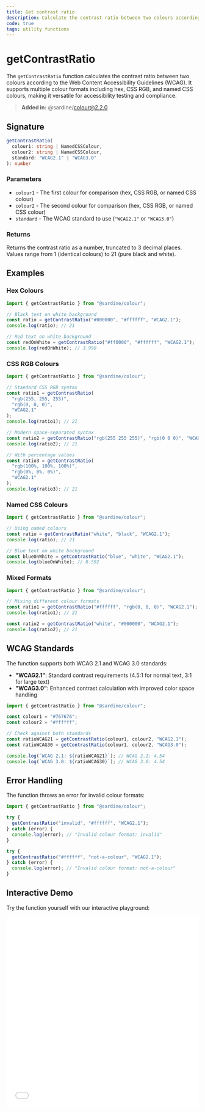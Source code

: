 ```yaml
---
title: Get contrast ratio
description: Calculate the contrast ratio between two colours according to WCAG standards.
code: true
tags: utility functions
---
```


# getContrastRatio

The `getContrastRatio` function calculates the contrast ratio between two colours according to the Web Content Accessibility Guidelines (WCAG). It supports multiple colour formats including hex, CSS RGB, and named CSS colours, making it versatile for accessibility testing and compliance.

> **Added in:** @sardine/colour@2.2.0

## Signature

```typescript
getContrastRatio(
  colour1: string | NamedCSSColour,
  colour2: string | NamedCSSColour,
  standard: "WCAG2.1" | "WCAG3.0"
): number
```

### Parameters

- `colour1` - The first colour for comparison (hex, CSS RGB, or named CSS colour)
- `colour2` - The second colour for comparison (hex, CSS RGB, or named CSS colour)
- `standard` - The WCAG standard to use (`"WCAG2.1"` or `"WCAG3.0"`)

### Returns

Returns the contrast ratio as a number, truncated to 3 decimal places. Values range from 1 (identical colours) to 21 (pure black and white).

## Examples

### Hex Colours

```javascript
import { getContrastRatio } from "@sardine/colour";

// Black text on white background
const ratio = getContrastRatio("#000000", "#ffffff", "WCAG2.1");
console.log(ratio); // 21

// Red text on white background
const redOnWhite = getContrastRatio("#ff0000", "#ffffff", "WCAG2.1");
console.log(redOnWhite); // 3.998
```

### CSS RGB Colours

```javascript
import { getContrastRatio } from "@sardine/colour";

// Standard CSS RGB syntax
const ratio1 = getContrastRatio(
  "rgb(255, 255, 255)",
  "rgb(0, 0, 0)",
  "WCAG2.1"
);
console.log(ratio1); // 21

// Modern space-separated syntax
const ratio2 = getContrastRatio("rgb(255 255 255)", "rgb(0 0 0)", "WCAG2.1");
console.log(ratio2); // 21

// With percentage values
const ratio3 = getContrastRatio(
  "rgb(100%, 100%, 100%)",
  "rgb(0%, 0%, 0%)",
  "WCAG2.1"
);
console.log(ratio3); // 21
```

### Named CSS Colours

```javascript
import { getContrastRatio } from "@sardine/colour";

// Using named colours
const ratio = getContrastRatio("white", "black", "WCAG2.1");
console.log(ratio); // 21

// Blue text on white background
const blueOnWhite = getContrastRatio("blue", "white", "WCAG2.1");
console.log(blueOnWhite); // 8.592
```

### Mixed Formats

```javascript
import { getContrastRatio } from "@sardine/colour";

// Mixing different colour formats
const ratio1 = getContrastRatio("#ffffff", "rgb(0, 0, 0)", "WCAG2.1");
console.log(ratio1); // 21

const ratio2 = getContrastRatio("white", "#000000", "WCAG2.1");
console.log(ratio2); // 21
```

## WCAG Standards

The function supports both WCAG 2.1 and WCAG 3.0 standards:

- **"WCAG2.1"**: Standard contrast requirements (4.5:1 for normal text, 3:1 for large text)
- **"WCAG3.0"**: Enhanced contrast calculation with improved color space handling

```javascript
import { getContrastRatio } from "@sardine/colour";

const colour1 = "#767676";
const colour2 = "#ffffff";

// Check against both standards
const ratioWCAG21 = getContrastRatio(colour1, colour2, "WCAG2.1");
const ratioWCAG30 = getContrastRatio(colour1, colour2, "WCAG3.0");

console.log(`WCAG 2.1: ${ratioWCAG21}`); // WCAG 2.1: 4.54
console.log(`WCAG 3.0: ${ratioWCAG30}`); // WCAG 3.0: 4.54
```

## Error Handling

The function throws an error for invalid colour formats:

```javascript
import { getContrastRatio } from "@sardine/colour";

try {
  getContrastRatio("invalid", "#ffffff", "WCAG2.1");
} catch (error) {
  console.log(error); // "Invalid colour format: invalid"
}

try {
  getContrastRatio("#ffffff", "not-a-colour", "WCAG2.1");
} catch (error) {
  console.log(error); // "Invalid colour format: not-a-colour"
}
```

## Interactive Demo

Try the function yourself with our interactive playground:

<iframe
  src="/playground/getContrastRatio.html"
  title="getContrastRatio"
  width="100%"
  height="500px"
  style="border:0; overflow:hidden;"
  sandbox="allow-scripts allow-same-origin"
></iframe>
